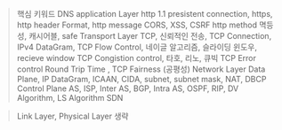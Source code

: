 
> 핵심 키워드
> DNS
> application Layer
> 	http 1.1 presistent connection, https, http header Format, http message
> 	CORS, XSS, CSRF
> 	http method 멱등성, 캐시어블, safe
> Transport Layer
> 	TCP, 신뢰적인 전송, TCP Connection, IPv4 DataGram, 
> 	TCP Flow Control, 네이글 알고리즘, 슬라이딩 윈도우, recieve window
> 	TCP Congistion control, 타호, 리노, 큐빅
> 	TCP Error control
> 	Round Trip Time , TCP Fairness (공평성)
> Network Layer
> 	 Data Plane, IP DataGram, ICAAN, CIDA, subnet, subnet mask, NAT, DBCP
> 	 Control Plane AS, ISP, Inter AS, BGP, Intra AS, OSPF, RIP, DV Algorithm, LS Algorithm
> 	 SDN

> Link Layer, Physical Layer 생략


